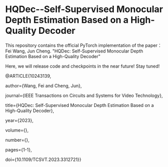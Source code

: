 # HQDec--Self-Supervised Monocular Depth Estimation Based on a High-Quality Decoder
This repository contains the official PyTorch implementation of the paper：Fei Wang, Jun Cheng. "HQDec: Self-Supervised Monocular Depth Estimation Based on a High-Quality Decoder"

Here, we will release code and checkpoints in the near future! Stay tuned!

@ARTICLE{10243139,

  author={Wang, Fei and Cheng, Jun},

  journal={IEEE Transactions on Circuits and Systems for Video Technology}, 

  title={HQDec: Self-Supervised Monocular Depth Estimation Based on a High-Quality Decoder}, 

  year={2023},

  volume={},

  number={},

  pages={1-1},

  doi={10.1109/TCSVT.2023.3312721}}

